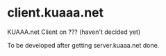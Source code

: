 # client.kuaaa.net
KUAAA.net Client on ??? (haven't decided yet)

To be developed after getting server.kuaaa.net done.
